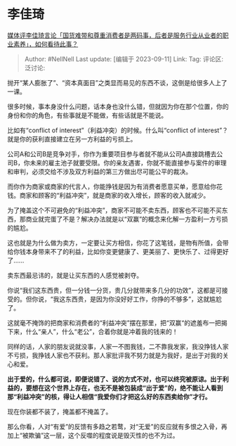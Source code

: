 # 李佳琦
[媒体评李佳琦言论「国货难带和尊重消费者是两码事，后者是服务行业从业者的职业素养」，如何看待此事？](https://www.zhihu.com/question/621445964/answer/3206932536)

> Author: #NellNell
> Last update: [编辑于 2023-09-11]
> Link:
> Tag:
> 评论区:
> 泛讨论:

抛开“某人膨胀了”、“资本真面目”之类显而易见的东西不谈，这倒是给很多人上了一课。

很多时候，事本身没什么问题，话本身也没什么错，但就因为你在那个位置，你的身份和你的角色，有些事就是不能做，有些话就是不能说。

比如有“conflict of interest”（利益冲突）的时候。什么叫“conflict of interest”？就是你的获利直接建立在另一方利益的亏损上。

公司A和公司B是竞争对手，你作为重要项目参与者就不能从公司A直接跳槽去公司B，你未来的雇主池子就要受限。你的亲友遇害，你就不能直接参与案件的审理和审判，必须交给不涉及双方利益的第三方做出尽可能公平的裁决。

而你作为商家或商家的代言人，你能挣钱是因为有消费者愿意买单，愿意给你花钱。商家和顾客的“利益冲突”，就是商家的收入增长，顾客的收入就减少。

为了掩盖这个不可避免的“利益冲突”，商家不可能不卖东西，顾客也不可能不买东西，那商业就完蛋了不是？解决办法就是以“双赢”的概念来化解一方盈利一方亏损的尴尬。

这也就是为什么做为卖方，一定要让买方相信，你花了这笔钱，是物有所值，会带给你钱本身带来不了的利益，比如你变更健康了、更美丽了、更快乐了、过得更好了……

卖东西最忌讳的，就是让买东西的人感觉被剥夺。

你说“我们这东西贵，但一分钱一分货，贵几分就带来多几分的功效”，这都是可接受的。但你说，“我这东西贵，是因为你没好好工作，你挣的不够多”，这就尴尬了。

这就毫不掩饰的把商家和消费者的“利益冲突”摆在那里，把“双赢“的遮羞布一把揭下来，什么“亲人”，什么“老公”，合着你就是冲着我的钱来的！

同样的话，人家的朋友说就没事，人家一不图我钱，二不靠我发家，我没挣钱人家不亏损，我挣钱人家也不获利。那人家批评我不努力就是为我好，是出于对我的关心和爱。

**出于爱的，什么都可说，即便说错了、说的方式不对，也可以终究被原谅。出于利益的，要想在这个世界上存在，也无不是被包装成“出于爱”的，绝不能让人看到那“利益冲突”的核，得让人相信“我爱你们才把这么好的东西卖给你”才行。**

现在你装都不装了，掩盖都不掩盖了。

那么你看，人对“有爱”的反馈有多趋之若鹜，对“无爱”的反应就有多恨之入骨，再加上“被欺骗”这一层，这个反噬的程度说是毁灭性的也不为过。
